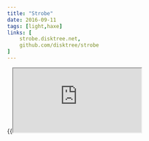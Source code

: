 ```yaml
---
title: "Strobe"
date: 2016-09-11
tags: [light,haxe]
links: [
	strobe.disktree.net,
	github.com/disktree/strobe
]
---
```

{{<iframe src="https://disktree.net/app/strobe">}}
<!-- {{<iframe src="http://localhost/web/disktree/strobe/bin/">}} -->
